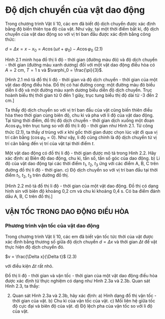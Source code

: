 # Độ dịch chuyển của vật dao động

Trong chương trình Vật lí 10, các em đã biết độ dịch chuyển được xác định bằng độ biến thiên tọa độ của vật. Như vậy, tại một thời điểm bất kì, độ dịch chuyển của vật dao động so với vị trí ban đầu được xác định bằng công thức:

$d = \Delta x = x - x_0 = A\cos(\omega t + \varphi_0) - A \cos \varphi_0$ (2.1)

Hình 2.1 minh họa đồ thị li độ - thời gian (đường màu đỏ) và độ dịch chuyển - thời gian (đường màu xanh dương) đối với một vật dao động điều hòa có $A = 2$ cm, $T = 1$ s và $\varphi_0 = \frac{\pi}{3}$.

[Hình 2.1 mô tả đồ thị li độ - thời gian và độ dịch chuyển - thời gian của một vật dao động điều hòa. Đồ thị có hai đường cong: một đường màu đỏ biểu diễn li độ và một đường màu xanh dương biểu diễn độ dịch chuyển. Trục hoành biểu thị thời gian từ 0 đến 1 giây, trục tung biểu thị độ dài từ -3 đến 2 cm.]

Ta thấy độ dịch chuyển so với vị trí ban đầu của vật cũng biến thiên điều hòa theo thời gian cùng biên độ, chu kì và pha với li độ của vật dao động. Tại từng thời điểm, đồ thị độ dịch chuyển - thời gian dịch xuống một đoạn $A \cos \varphi_0$ trên trục tung so với đồ thị li độ - thời gian như Hình 2.1. Từ công thức (2.1), ta thấy $d$ trùng với $x$ khi gốc thời gian được chọn lúc vật đi qua vị trí cân bằng ($\cos \varphi_0 = 0$). Như vậy, li độ cũng chính là độ dịch chuyển từ vị trí cân bằng đến vị trí của vật tại thời điểm $t$.

Một vật dao động có đồ thị li độ - thời gian được mô tả trong Hình 2.2. Hãy xác định:
a) Biên độ dao động, chu kì, tần số, tần số góc của dao động.
b) Li độ của vật dao động tại các thời điểm $t_1$, $t_2$, $t_3$ ứng với các điểm A, B, C trên đường đồ thị li độ - thời gian.
c) Độ dịch chuyển so với vị trí ban đầu tại thời điểm $t_1$, $t_2$, $t_3$ trên đường đồ thị.

[Hình 2.2 mô tả đồ thị li độ - thời gian của một vật dao động. Đồ thị có dạng hình sin với biên độ khoảng 0,2 cm và chu kì khoảng 0,4 s. Có ba điểm đánh dấu A, B, C trên đồ thị.]

## VẬN TỐC TRONG DAO ĐỘNG ĐIỀU HÒA

### Phương trình vận tốc của vật dao động

Trong chương trình Vật lí 10, các em đã biết vận tốc tức thời của vật được xác định bằng thương số giữa độ dịch chuyển $d = \Delta x$ và thời gian $\Delta t$ để vật thực hiện độ dịch chuyển đó.

$v = \frac{\Delta x}{\Delta t}$ (2.3)

với điều kiện $\Delta t$ rất nhỏ.

Đồ thị li độ - thời gian và vận tốc - thời gian của một vật dao động điều hòa được xác định từ thực nghiệm có dạng như Hình 2.3a và 2.3b. Quan sát Hình 2.3, ta thấy:

2. Quan sát Hình 2.3a và 2.3b, hãy xác định:
a) Hình dạng đồ thị vận tốc - thời gian của vật.
b) Chu kì của vận tốc của vật.
c) Mối liên hệ giữa tốc độ cực đại và biên độ của vật.
d) Độ lệch pha của vận tốc so với li độ của vật.